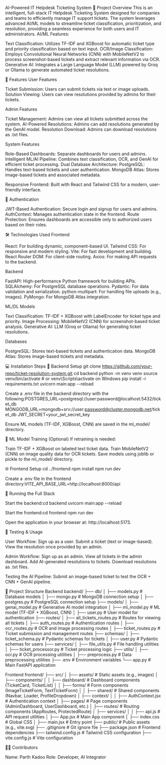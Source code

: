 AI-Powered IT Helpdesk Ticketing System
📝 Project Overview
This is an intelligent, full-stack IT Helpdesk Ticketing System designed for companies and teams to efficiently manage IT support tickets. The system leverages advanced AI/ML models to streamline ticket classification, prioritization, and resolution, providing a seamless experience for both users and IT administrators.
AI/ML Features:

Text Classification: Utilizes TF-IDF and XGBoost for automatic ticket type and priority classification based on text input.
OCR/Image Classification: Employs Convolutional Neural Networks (CNN) with MobileNetV2 to process screenshot-based tickets and extract relevant information via OCR.
Generative AI: Integrates a Large Language Model (LLM) powered by Groq or Ollama to generate automated ticket resolutions.

🚀 Features
User Features

Ticket Submission: Users can submit tickets via text or image uploads.
Solution Viewing: Users can view resolutions provided by admins for their tickets.

Admin Features

Ticket Management: Admins can view all tickets submitted across the system.
AI-Powered Resolutions: Admins can add resolutions generated by the GenAI model.
Resolution Download: Admins can download resolutions as .txt files.

System Features

Role-Based Dashboards: Separate dashboards for users and admins.
Intelligent ML/AI Pipeline: Combines text classification, OCR, and GenAI for efficient ticket processing.
Dual Database Architecture:
PostgreSQL: Handles text-based tickets and user authentication.
MongoDB Atlas: Stores image-based tickets and associated metadata.

Responsive Frontend: Built with React and Tailwind CSS for a modern, user-friendly interface.

🔐 Authentication

JWT-Based Authentication: Secure login and signup for users and admins.
AuthContext: Manages authentication state in the frontend.
Route Protection: Ensures dashboards are accessible only to authorized users based on their roles.

🛠️ Technologies Used
Frontend

React: For building dynamic, component-based UI.
Tailwind CSS: For responsive and modern styling.
Vite: For fast development and building.
React Router DOM: For client-side routing.
Axios: For making API requests to the backend.

Backend

FastAPI: High-performance Python framework for building APIs.
SQLAlchemy: For PostgreSQL database operations.
Pydantic: For data validation and serialization.
python-multipart: For handling file uploads (e.g., images).
PyMongo: For MongoDB Atlas integration.

ML/DL Models

Text Classification: TF-IDF + XGBoost with LabelEncoder for ticket type and priority.
Image Processing: MobileNetV2 (CNN) for screenshot-based ticket analysis.
Generative AI: LLM (Groq or Ollama) for generating ticket resolutions.

Databases

PostgreSQL: Stores text-based tickets and authentication data.
MongoDB Atlas: Stores image-based tickets and metadata.

💻 Installation Steps
🔧 Backend Setup
git clone https://github.com/your-repo/ticket-resolution-system.git
cd backend
python -m venv venv
source venv/bin/activate # or venv\Scripts\activate on Windows
pip install -r requirements.txt
uvicorn main:app --reload

Create a .env file in the backend directory with the following:POSTGRES_URL=postgresql://user:password@localhost:5432/ticket_db
MONGODB_URL=mongodb+srv://user:password@cluster.mongodb.net/ticket_db
JWT_SECRET=your_jwt_secret_key

Ensure ML models (TF-IDF, XGBoost, CNN) are saved in the ml_model/ directory.

🧪 ML Model Training (Optional)
If retraining is needed:

Train TF-IDF + XGBoost on labeled text ticket data.
Train MobileNetV2 (CNN) on image quality data for OCR tickets.
Save models using joblib or pickle to the ml_model/ directory.

🌐 Frontend Setup
cd ../frontend
npm install
npm run dev

Create a .env file in the frontend directory:VITE_API_BASE_URL=http://localhost:8000/api

🚀 Running the Full Stack

Start the backend:cd backend
uvicorn main:app --reload

Start the frontend:cd frontend
npm run dev

Open the application in your browser at: http://localhost:5173.

🧪 Testing & Usage

User Workflow:
Sign up as a user.
Submit a ticket (text or image-based).
View the resolution once provided by an admin.

Admin Workflow:
Sign up as an admin.
View all tickets in the admin dashboard.
Add AI-generated resolutions to tickets.
Download resolutions as .txt files.

Testing the AI Pipeline:
Submit an image-based ticket to test the OCR + CNN + GenAI pipeline.

📁 Project Structure
Backend
backend/
├── db/
│ ├── models.py # Database models
│ ├── mongo.py # MongoDB connection setup
│ ├── postgres.py # PostgreSQL connection setup
├── models/
│ ├── genai_model.py # Generative AI model integration
│ ├── ml_model.py # ML model (TF-IDF + XGBoost, CNN)
│ ├── user.py # User model for authentication
├── routes/
│ ├── all_tickets_routes.py # Routes for viewing all tickets
│ ├── auth_routes.py # Authentication routes
│ ├── ocr_routes.py # OCR and image processing routes
│ ├── ticket_routes.py # Ticket submission and management routes
├── schemas/
│ ├── ticket_schema.py # Pydantic schemas for tickets
│ ├── user.py # Pydantic schemas for users
├── services/
│ ├── file_utils.py # File handling utilities
│ ├── ticket_processor.py # Ticket processing logic
├── utils/
│ ├── ocr.py # OCR processing utilities
│ ├── preprocess.py # Data preprocessing utilities
├── .env # Environment variables
└── app.py # Main FastAPI application

Frontend
frontend/
├── src/
│ ├── assets/ # Static assets (e.g., images)
│ ├── components/
│ │ ├── dashboard/ # Dashboard components (TicketCard, TicketList)
│ │ ├── forms/ # Form components (ImageTicketForm, TextTicketForm)
│ │ ├── shared/ # Shared components (Navbar, Loader, ProfileDropdown)
│ ├── context/
│ │ ├── AuthContext.jsx # Authentication context
│ ├── pages/ # Page components (AdminDashboard, UserDashboard, etc.)
│ ├── routes/ # Routing components (AppRoutes, ProtectedRoute)
│ ├── services/
│ │ ├── api.js # API request utilities
│ ├── App.jsx # Main App component
│ ├── index.css # Global CSS
│ ├── main.jsx # Entry point
├── public/ # Public assets (e.g., vite.svg)
├── .gitignore # Git ignore file
├── package.json # Frontend dependencies
├── tailwind.config.js # Tailwind CSS configuration
├── vite.config.js # Vite configuration

🙋‍♂️ Contributors

Name: Parth Kadoo
Role: Developer, AI Integrator
